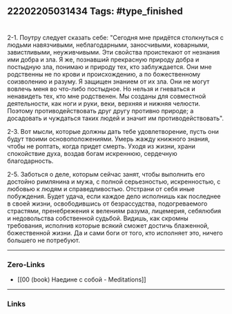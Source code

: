 22202205031434
Tags: #type_finished
---
# 
2-1. Поутру следует сказать себе: "Сегодня мне придётся столкнуться с людьми навязчивыми, неблагодарными, заносчивыми, коварными, завистливыми, неуживчивыми. Эти свойства проистекают от незнания ими добра и зла. Я же, познавший прекрасную природу добра и постыдную зла, понимаю и природу тех, кто заблуждается.  Они мне родственны не по крови и происхождению, а по божественному соизволению и разуму. Я защищен знанием от их зла. Они не могут вовлечь меня во что-либо постыдное. Но нельзя и гневаться и ненавидеть тех, кто мне родственен. Мы созданы для совместной деятельности, как ноги и руки, веки, верхняя и нижняя челюсти. Поэтому противодействовать друг другу  противно природе; а досадовать и чуждаться таких людей и значит им противодействовать". 

 2-3. Вот мысли, которые должны дать тебе удовлетворение, пусть они будут твоими основоположениями. Умерь жажду книжного знания, чтобы не роптать, когда придет смерть. Уходя из жизни, храни спокойствие духа, воздав богам искреннюю, сердечную благодарность. 

 2-5. Заботься о деле, которым сейчас занят, чтобы выполнить его достойно римлянина и мужа, с полной серьезностью, искренностью, с любовью к людям и справедливостью. Отстрани от себя иные побуждения. Будет удача, если каждое дело исполнишь как последнее в своей жизни, освободившись от безрассудства, подогреваемого страстями, пренебрежения к велениям разума, лицемерия, себялюбия и недовольства собственной судьбой. Видишь, как скромны требования, исполнив которые всякий сможет достичь блаженной, божественной жизни. Да и сами боги от того, кто исполняет это, ничего большего не потребуют. 



---
### Zero-Links
- [[00 (book) Наедине с собой - Meditations]]
---
### Links